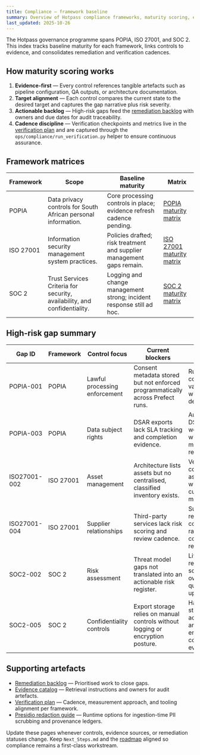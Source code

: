 ```yaml
---
title: Compliance — framework baseline
summary: Overview of Hotpass compliance frameworks, maturity scoring, evidence mapping, and remediation approach.
last_updated: 2025-10-26
---
```


The Hotpass governance programme spans POPIA, ISO 27001, and SOC 2. This index tracks baseline maturity for each framework, links controls to evidence, and consolidates remediation and verification cadences.

## How maturity scoring works

1. **Evidence-first** — Every control references tangible artefacts such as pipeline configuration, QA outputs, or architecture documentation.
2. **Target alignment** — Each control compares the current state to the desired target and captures the gap narrative plus risk severity.
3. **Actionable backlog** — High-risk gaps feed the [remediation backlog](./remediation-backlog.md) with owners and due dates for audit traceability.
4. **Cadence discipline** — Verification checkpoints and metrics live in the [verification plan](./verification-plan.md) and are captured through the `ops/compliance/run_verification.py` helper to ensure continuous assurance.

## Framework matrices

| Framework | Scope                                                                    | Baseline maturity                                                     | Matrix                                                      |
| --------- | ------------------------------------------------------------------------ | --------------------------------------------------------------------- | ----------------------------------------------------------- |
| POPIA     | Data privacy controls for South African personal information.            | Core processing controls in place; evidence refresh cadence pending.  | [POPIA maturity matrix](./popia/maturity-matrix.md)         |
| ISO 27001 | Information security management system practices.                        | Policies drafted; risk treatment and supplier management gaps remain. | [ISO 27001 maturity matrix](./iso-27001/maturity-matrix.md) |
| SOC 2     | Trust Services Criteria for security, availability, and confidentiality. | Logging and change management strong; incident response still ad hoc. | [SOC 2 maturity matrix](./soc2/maturity-matrix.md)          |

## High-risk gap summary

| Gap ID       | Framework | Control focus                 | Current blockers                                                                | Target outcome                                                           | Evidence pointers                                                                                                        | Backlog reference                                                                          |
| ------------ | --------- | ----------------------------- | ------------------------------------------------------------------------------- | ------------------------------------------------------------------------ | ------------------------------------------------------------------------------------------------------------------------ | ------------------------------------------------------------------------------------------ |
| POPIA-001    | POPIA     | Lawful processing enforcement | Consent metadata stored but not enforced programmatically across Prefect runs.  | Runtime consent validation with auditable decision logs.                 | [`apps/data-platform/hotpass/compliance.py`](../../apps/data-platform/hotpass/compliance.py); Prefect flow logs under `data/logs/prefect/`.            | [Remediation backlog](./remediation-backlog.md#popia-001-automate-consent-validation)      |
| POPIA-003    | POPIA     | Data subject rights           | DSAR exports lack SLA tracking and completion evidence.                         | Automated DSAR workflow with SLA metrics and retention log.              | [`docs/reference/cli.md`](../reference/cli.md); upcoming DSAR register location (`data/compliance/dsar/`).               | [Remediation backlog](./remediation-backlog.md#popia-003-implement-dsar-tracking)          |
| ISO27001-002 | ISO 27001 | Asset management              | Architecture lists assets but no centralised, classified inventory exists.      | Version-controlled asset register with custodianship metadata.           | [`docs/explanations/architecture.md`](../explanations/architecture.md); provisional asset extracts in `data/inventory/`. | [Remediation backlog](./remediation-backlog.md#iso27001-002-build-asset-register)          |
| ISO27001-004 | ISO 27001 | Supplier relationships        | Third-party services lack risk scoring and review cadence.                      | Supplier register covering risk ratings, contracts, review dates.        | [`docs/metrics/metrics-plan.md`](../metrics/metrics-plan.md); procurement interviews notes in `docs/governance/`.        | [Remediation backlog](./remediation-backlog.md#iso27001-004-define-supplier-risk-register) |
| SOC2-002     | SOC 2     | Risk assessment               | Threat model gaps not translated into an actionable risk register.              | Living risk register with scoring, owners, quarterly updates.            | [`docs/security/threat-model.md`](../security/threat-model.md); future register path `docs/security/risk-register.md`.   | [Remediation backlog](./remediation-backlog.md#soc2-002-maintain-risk-register)            |
| SOC2-005     | SOC 2     | Confidentiality controls      | Export storage relies on manual controls without logging or encryption posture. | Hardened storage with access logs and encryption configuration evidence. | [`docs/explanations/architecture.md`](../explanations/architecture.md); export job logs under `dist/logs/`.              | [Remediation backlog](./remediation-backlog.md#soc2-005-harden-confidentiality-controls)   |

## Supporting artefacts

- [Remediation backlog](./remediation-backlog.md) — Prioritised work to close gaps.
- [Evidence catalog](./evidence-catalog.md) — Retrieval instructions and owners for audit artefacts.
- [Verification plan](./verification-plan.md) — Cadence, measurement approach, and tooling alignment per framework.
- [Presidio redaction guide](./presidio-redaction.md) — Runtime options for ingestion-time PII scrubbing and provenance ledgers.

Update these pages whenever controls, evidence sources, or remediation statuses change. Keep `Next_Steps.md` and the [roadmap](../roadmap.md) aligned so compliance remains a first-class workstream.
